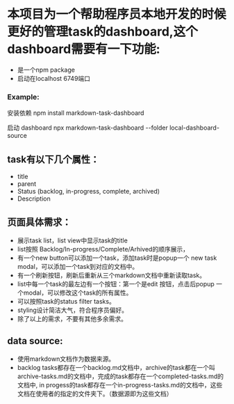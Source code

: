 # 本项目为一个帮助程序员本地开发的时候更好的管理task的dashboard,这个dashboard需要有一下功能:
- 是一个npm package
- 启动在localhost 6749端口

### Example:
安装依赖
npm install markdown-task-dashboard

启动 dashboard
npx markdown-task-dashboard --folder local-dashboard-source



## task有以下几个属性：
- title
- parent
- Status (backlog, in-progress, complete, archived)
- Description

## 页面具体需求：
- 展示task list，list view中显示task的title
- list按照 Backlog/In-progress/Complete/Arhived的顺序展示，
- 有一个new button可以添加一个task，添加task时是popup一个 new task modal，可以添加一个task到对应的文档中。
- 有一个刷新按钮，刷新后重新从三个markdown文档中重新读取task。
- list中每一个task的最左边有一个按钮：第一个是edit 按钮，点击后popup 一个modal，可以修改这个task的所有属性。
- 可以按照task的status filter tasks。
- styling设计简洁大气，符合程序员偏好。
- 除了以上的需求，不要有其他多余需求。


## data source:
- 使用markdown文档作为数据来源。
- backlog tasks都存在一个backlog.md文档中，archive的task都在一个叫archive-tasks.md的文档中，完成的task都存在一个completed-tasks.md的文档中, in progess的task都存在一个in-progress-tasks.md的文档中，这些文档在使用者的指定的文件夹下。（数据源即为这些文档）

